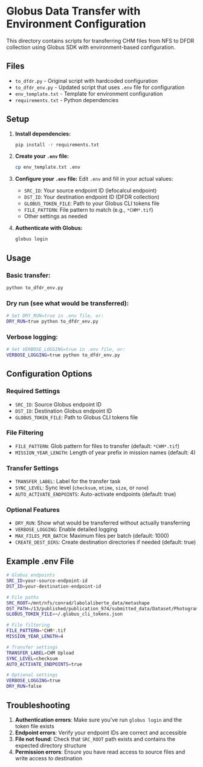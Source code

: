 # Globus Data Transfer with Environment Configuration

This directory contains scripts for transferring CHM files from NFS to DFDR collection using Globus SDK with environment-based configuration.

## Files

- `to_dfdr.py` - Original script with hardcoded configuration
- `to_dfdr_env.py` - Updated script that uses `.env` file for configuration
- `env_template.txt` - Template for environment configuration
- `requirements.txt` - Python dependencies

## Setup

1. **Install dependencies:**
   ```bash
   pip install -r requirements.txt
   ```

2. **Create your `.env` file:**
   ```bash
   cp env_template.txt .env
   ```

3. **Configure your `.env` file:**
   Edit `.env` and fill in your actual values:
   - `SRC_ID`: Your source endpoint ID (lefocalcul endpoint)
   - `DST_ID`: Your destination endpoint ID (DFDR collection)
   - `GLOBUS_TOKEN_FILE`: Path to your Globus CLI tokens file
   - `FILE_PATTERN`: File pattern to match (e.g., `*CHM*.tif`)
   - Other settings as needed

4. **Authenticate with Globus:**
   ```bash
   globus login
   ```

## Usage

### Basic transfer:
```bash
python to_dfdr_env.py
```

### Dry run (see what would be transferred):
```bash
# Set DRY_RUN=true in .env file, or:
DRY_RUN=true python to_dfdr_env.py
```

### Verbose logging:
```bash
# Set VERBOSE_LOGGING=true in .env file, or:
VERBOSE_LOGGING=true python to_dfdr_env.py
```

## Configuration Options

### Required Settings
- `SRC_ID`: Source Globus endpoint ID
- `DST_ID`: Destination Globus endpoint ID
- `GLOBUS_TOKEN_FILE`: Path to Globus CLI tokens file

### File Filtering
- `FILE_PATTERN`: Glob pattern for files to transfer (default: `*CHM*.tif`)
- `MISSION_YEAR_LENGTH`: Length of year prefix in mission names (default: 4)

### Transfer Settings
- `TRANSFER_LABEL`: Label for the transfer task
- `SYNC_LEVEL`: Sync level (`checksum`, `mtime`, `size`, or `none`)
- `AUTO_ACTIVATE_ENDPOINTS`: Auto-activate endpoints (default: true)

### Optional Features
- `DRY_RUN`: Show what would be transferred without actually transferring
- `VERBOSE_LOGGING`: Enable detailed logging
- `MAX_FILES_PER_BATCH`: Maximum files per batch (default: 1000)
- `CREATE_DEST_DIRS`: Create destination directories if needed (default: true)

## Example .env File

```bash
# Globus endpoints
SRC_ID=your-source-endpoint-id
DST_ID=your-destination-endpoint-id

# File paths
SRC_ROOT=/mnt/nfs/conrad/labolaliberte_data/metashape
DST_PATH=/13/published/publication_974/submitted_data/Dataset/Photogrammetry_Products/
GLOBUS_TOKEN_FILE=~/.globus_cli_tokens.json

# File filtering
FILE_PATTERN=*CHM*.tif
MISSION_YEAR_LENGTH=4

# Transfer settings
TRANSFER_LABEL=CHM Upload
SYNC_LEVEL=checksum
AUTO_ACTIVATE_ENDPOINTS=true

# Optional settings
VERBOSE_LOGGING=true
DRY_RUN=false
```

## Troubleshooting

1. **Authentication errors**: Make sure you've run `globus login` and the token file exists
2. **Endpoint errors**: Verify your endpoint IDs are correct and accessible
3. **File not found**: Check that `SRC_ROOT` path exists and contains the expected directory structure
4. **Permission errors**: Ensure you have read access to source files and write access to destination
